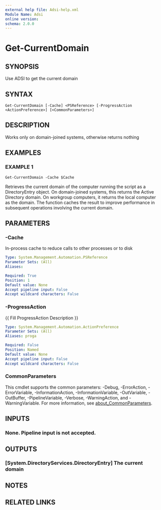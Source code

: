 ```yaml
---
external help file: Adsi-help.xml
Module Name: Adsi
online version:
schema: 2.0.0
---
```


# Get-CurrentDomain

## SYNOPSIS
Use ADSI to get the current domain

## SYNTAX

```
Get-CurrentDomain [-Cache] <PSReference> [-ProgressAction <ActionPreference>] [<CommonParameters>]
```

## DESCRIPTION
Works only on domain-joined systems, otherwise returns nothing

## EXAMPLES

### EXAMPLE 1
```
Get-CurrentDomain -Cache $Cache
```

Retrieves the current domain of the computer running the script as a DirectoryEntry object.
On domain-joined systems, this returns the Active Directory domain.
On workgroup computers,
it returns the local computer as the domain.
The function caches the result to improve
performance in subsequent operations involving the current domain.

## PARAMETERS

### -Cache
In-process cache to reduce calls to other processes or to disk

```yaml
Type: System.Management.Automation.PSReference
Parameter Sets: (All)
Aliases:

Required: True
Position: 1
Default value: None
Accept pipeline input: False
Accept wildcard characters: False
```

### -ProgressAction
{{ Fill ProgressAction Description }}

```yaml
Type: System.Management.Automation.ActionPreference
Parameter Sets: (All)
Aliases: proga

Required: False
Position: Named
Default value: None
Accept pipeline input: False
Accept wildcard characters: False
```

### CommonParameters
This cmdlet supports the common parameters: -Debug, -ErrorAction, -ErrorVariable, -InformationAction, -InformationVariable, -OutVariable, -OutBuffer, -PipelineVariable, -Verbose, -WarningAction, and -WarningVariable. For more information, see [about_CommonParameters](http://go.microsoft.com/fwlink/?LinkID=113216).

## INPUTS

### None. Pipeline input is not accepted.
## OUTPUTS

### [System.DirectoryServices.DirectoryEntry] The current domain
## NOTES

## RELATED LINKS

